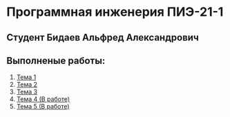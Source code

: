 # Программная инженерия ПИЭ-21-1
## Студент Бидаев Альфред Александрович

## Выполненые работы:
1. [Тема 1](https://github.com/Wrdalf/SoftwareEngineering/blob/main/Tema-1/Tema-1.md)
2. [Тема 2](https://github.com/Wrdalf/SoftwareEngineering/blob/main/%D1%82%D0%B5%D0%BC%D0%B0-2/Tema2.md)
3. [Тема 3](https://github.com/Wrdalf/SoftwareEngineering/blob/main/Tema-3/Tema3.md)
4. [Тема 4 (В работе)]()
5. [Тема 5 (В работе)]()


